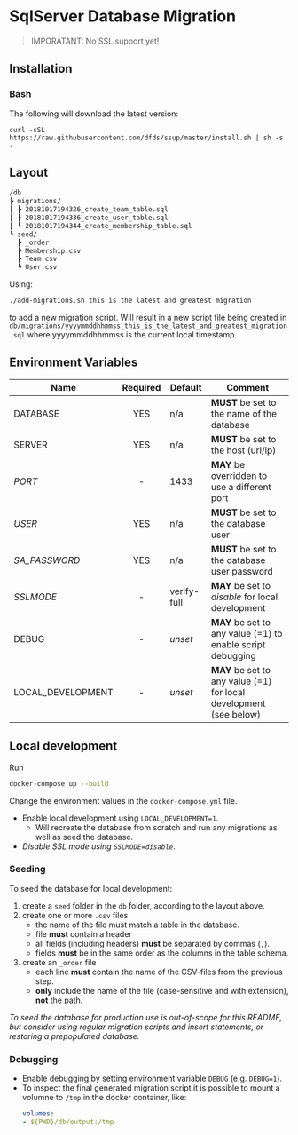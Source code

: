 # SqlServer Database Migration

> IMPORATANT: No SSL support yet!

## Installation

### Bash

The following will download the latest version:

```
curl -sSL https://raw.githubusercontent.com/dfds/ssup/master/install.sh | sh -s -
```

## Layout

```bash
/db
┣ migrations/
┃ ┣ 20181017194326_create_team_table.sql
┃ ┣ 20181017194336_create_user_table.sql
┃ ┗ 20181017194344_create_membership_table.sql
┗ seed/
  ┣ _order
  ┣ Membership.csv
  ┣ Team.csv
  ┗ User.csv
```

Using:

```bash
./add-migrations.sh this is the latest and greatest migration
```

to add a new migration script. Will result in a new script file being created in `db/migrations/yyyymmddhhmmss_this_is_the_latest_and_greatest_migration.sql` where yyyymmddhhmmss is the current local timestamp.

## Environment Variables

| Name              | Required | Default     | Comment                                                            |
|-------------------|:--------:|-------------|--------------------------------------------------------------------|
| DATABASE          |    YES   | n/a         | **MUST** be set to the name of the database                        |
| SERVER            |    YES   | n/a         | **MUST** be set to the host (url/ip)                               |
| _PORT_            |     -    | 1433        | **MAY** be overridden to use a different port                      |
| _USER_            |    YES   | n/a         | **MUST** be set to the database user                               |
| *SA_PASSWORD*     |    YES   | n/a         | **MUST** be set to the database user password                      |
| _SSLMODE_         |     -    | verify-full | **MAY** be set to *disable* for local development                  |
| DEBUG             |     -    | *unset*     | **MAY** be set to any value (=1) to enable script debugging        |
| LOCAL_DEVELOPMENT |     -    | *unset*     | **MAY** be set to any value (=1) for local development (see below) |

## Local development

Run

```bash
docker-compose up --build
```
Change the environment values in the `docker-compose.yml` file.

* Enable local development using `LOCAL_DEVELOPMENT=1`.
    *  Will recreate the database from scratch and run any migrations as well as seed the database.
* _Disable SSL mode using `SSLMODE=disable`_.

### Seeding

To seed the database for local development:

1. create a `seed` folder in the `db` folder, according to the layout above.
1. create one or more `.csv` files
    * the name of the file must match a table in the database.
    * file **must** contain a header
    * all fields (including headers) **must** be separated by commas (`,`).
    * fields **must** be in the same order as the columns in the table schema.
1. create an `_order` file
    * each line **must** contain the name of the CSV-files from the previous step.
    * **only** include the name of the file (case-sensitive and with extension), **not** the path.

*To seed the database for production use is out-of-scope for this README, but consider using regular migration scripts and insert statements, or restoring a prepopulated database.*

### Debugging

* Enable debugging by setting environment variable `DEBUG` (e.g. `DEBUG=1`).
* To inspect the final generated migration script it is possible to mount a volumne to `/tmp` in the docker container, like:
    ```yaml
    volumes:
    - ${PWD}/db/output:/tmp
    ```
